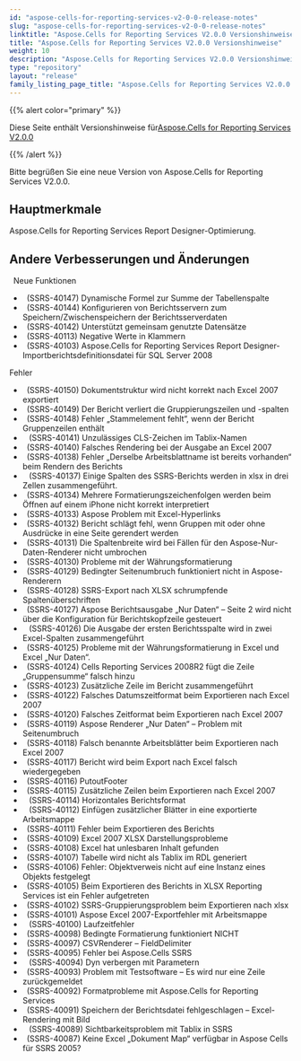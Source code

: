 ```yaml
---
id: "aspose-cells-for-reporting-services-v2-0-0-release-notes"
slug: "aspose-cells-for-reporting-services-v2-0-0-release-notes"
linktitle: "Aspose.Cells for Reporting Services V2.0.0 Versionshinweise"
title: "Aspose.Cells for Reporting Services V2.0.0 Versionshinweise"
weight: 10
description: "Aspose.Cells for Reporting Services V2.0.0 Versionshinweise – the latest updates and fixes."
type: "repository"
layout: "release"
family_listing_page_title: "Aspose.Cells for Reporting Services V2.0.0 Versionshinweise"
---
```

{{% alert color="primary" %}} 

 Diese Seite enthält Versionshinweise für[Aspose.Cells for Reporting Services V2.0.0](https://releases.aspose.com/cells/reportingservices/new-releases/aspose.cells-for-reporting-services-v2.0.0/)

{{% /alert %}} 

 Bitte begrüßen Sie eine neue Version von Aspose.Cells for Reporting Services V2.0.0.
## **Hauptmerkmale**
Aspose.Cells for Reporting Services Report Designer-Optimierung.
## **Andere Verbesserungen und Änderungen**
 ` `Neue Funktionen

- ` `(SSRS-40147) Dynamische Formel zur Summe der Tabellenspalte
- ` `(SSRS-40144) Konfigurieren von Berichtsservern zum Speichern/Zwischenspeichern der Berichtsserverdaten
- ` `(SSRS-40142) Unterstützt gemeinsam genutzte Datensätze
- ` `(SSRS-40113) Negative Werte in Klammern
- ` `(SSRS-40103) Aspose.Cells for Reporting Services Report Designer-Importberichtsdefinitionsdatei für SQL Server 2008

 Fehler

- ` `(SSRS-40150) Dokumentstruktur wird nicht korrekt nach Excel 2007 exportiert
- ` `(SSRS-40149) Der Bericht verliert die Gruppierungszeilen und -spalten
- ` `(SSRS-40148) Fehler „Stammelement fehlt“, wenn der Bericht Gruppenzeilen enthält
- ` ` (SSRS-40141) Unzulässiges CLS-Zeichen im Tablix-Namen
- ` `(SSRS-40140) Falsches Rendering bei der Ausgabe an Excel 2007
- ` `(SSRS-40138) Fehler „Derselbe Arbeitsblattname ist bereits vorhanden“ beim Rendern des Berichts
- ` ` (SSRS-40137) Einige Spalten des SSRS-Berichts werden in xlsx in drei Zellen zusammengeführt.
- ` `(SSRS-40134) Mehrere Formatierungszeichenfolgen werden beim Öffnen auf einem iPhone nicht korrekt interpretiert
- ` `(SSRS-40133) Aspose Problem mit Excel-Hyperlinks
- ` `(SSRS-40132) Bericht schlägt fehl, wenn Gruppen mit oder ohne Ausdrücke in eine Seite gerendert werden
- ` `(SSRS-40131) Die Spaltenbreite wird bei Fällen für den Aspose-Nur-Daten-Renderer nicht umbrochen
- ` `(SSRS-40130) Probleme mit der Währungsformatierung
- ` `(SSRS-40129) Bedingter Seitenumbruch funktioniert nicht in Aspose-Renderern
- ` `(SSRS-40128) SSRS-Export nach XLSX schrumpfende Spaltenüberschriften
- ` `(SSRS-40127) Aspose Berichtsausgabe „Nur Daten“ – Seite 2 wird nicht über die Konfiguration für Berichtskopfzeile gesteuert
- ` ` (SSRS-40126) Die Ausgabe der ersten Berichtsspalte wird in zwei Excel-Spalten zusammengeführt
- ` `(SSRS-40125) Probleme mit der Währungsformatierung in Excel und Excel „Nur Daten“.
- ` `(SSRS-40124) Cells Reporting Services 2008R2 fügt die Zeile „Gruppensumme“ falsch hinzu
- ` `(SSRS-40123) Zusätzliche Zeile im Bericht zusammengeführt
- ` `(SSRS-40122) Falsches Datumszeitformat beim Exportieren nach Excel 2007
- ` `(SSRS-40120) Falsches Zeitformat beim Exportieren nach Excel 2007
- ` `(SSRS-40119) Aspose Renderer „Nur Daten“ – Problem mit Seitenumbruch
- ` `(SSRS-40118) Falsch benannte Arbeitsblätter beim Exportieren nach Excel 2007
- ` `(SSRS-40117) Bericht wird beim Export nach Excel falsch wiedergegeben
- ` `(SSRS-40116) PutoutFooter
- ` `(SSRS-40115) Zusätzliche Zeilen beim Exportieren nach Excel 2007
- ` ` (SSRS-40114) Horizontales Berichtsformat
- ` ` (SSRS-40112) Einfügen zusätzlicher Blätter in eine exportierte Arbeitsmappe
- ` `(SSRS-40111) Fehler beim Exportieren des Berichts
- ` `(SSRS-40109) Excel 2007 XLSX Darstellungsprobleme
- ` `(SSRS-40108) Excel hat unlesbaren Inhalt gefunden
- ` `(SSRS-40107) Tabelle wird nicht als Tablix im RDL generiert
- ` `(SSRS-40106) Fehler: Objektverweis nicht auf eine Instanz eines Objekts festgelegt
- ` `(SSRS-40105) Beim Exportieren des Berichts in XLSX Reporting Services ist ein Fehler aufgetreten
- ` `(SSRS-40102) SSRS-Gruppierungsproblem beim Exportieren nach xlsx
- ` `(SSRS-40101) Aspose Excel 2007-Exportfehler mit Arbeitsmappe
- ` ` (SSRS-40100) Laufzeitfehler
- ` `(SSRS-40098) Bedingte Formatierung funktioniert NICHT
- ` `(SSRS-40097) CSVRenderer – FieldDelimiter
- ` `(SSRS-40095) Fehler bei Aspose.Cells SSRS
- ` ` (SSRS-40094) Dyn verbergen mit Parametern
- ` `(SSRS-40093) Problem mit Testsoftware – Es wird nur eine Zeile zurückgemeldet
- ` `(SSRS-40092) Formatprobleme mit Aspose.Cells for Reporting Services
- ` `(SSRS-40091) Speichern der Berichtsdatei fehlgeschlagen – Excel-Rendering mit Bild
- ` ` (SSRS-40089) Sichtbarkeitsproblem mit Tablix in SSRS
- ` `(SSRS-40087) Keine Excel „Dokument Map“ verfügbar in Aspose Cells für SSRS 2005?
